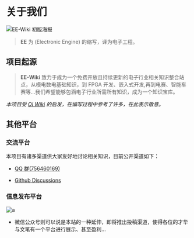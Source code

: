 # 关于我们

![EE-Wiki 初版海报](https://s2.loli.net/2021/12/20/JOyzS3DleKQR4uc.jpg)

> **EE** 为 (Electronic Engine) 的缩写，译为电子工程。

## 项目起源

> **EE-Wiki** 致力于成为一个免费开放且持续更新的电子行业相关知识整合站点，从模电数电基础知识，到 FPGA 开发、嵌入式开发,再到电赛、智能车赛等…我们希望能够包涵电子行业所需所有知识，成为一个知识宝库。

*本项目受 [OI Wiki](https://oi-wiki.org/) 的启发，在编写过程中参考了许多，在此表示敬意。*

## 其他平台

### 交流平台

本项目有诸多渠道供大家友好地讨论相关知识，目前公开渠道如下：

* [QQ 群(756460169)](https://jq.qq.com/?_wv=1027&k=ex93ZPGh)

* [Github Discussions](https://github.com/EE-Wiki/EE-Wiki/discussions)

### 信息发布平台

![a](https://s2.loli.net/2022/06/06/rO1ICtH5Ts3e6Pj.jpg)

* 微信公众号则可以说是本站的一种延伸，即将推出投稿渠道，使得各位的才华与文笔有一个平台进行展示、甚至盈利…
